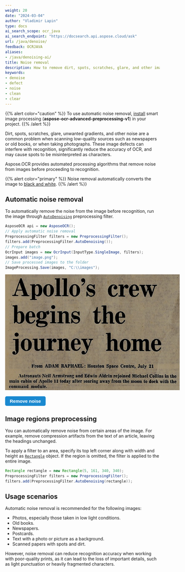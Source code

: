 ```yaml
---
weight: 20
date: "2024-03-04"
author: "Vladimir Lapin"
type: docs
ai_search_scope: ocr_java
ai_search_endpoint: "https://docsearch.api.aspose.cloud/ask"
url: /java/denoise/
feedback: OCRJAVA
aliases:
- /java/denoising-ai/
title: Noise removal
description: How to remove dirt, spots, scratches, glare, and other image defects to improve recognition accuracy.
keywords:
- denoise
- defect
- noise
- clean
- clear
---
```


<style>
	button {
		cursor: pointer;
		margin-right: 20px;
		padding: 7px 15px;
		border: none;
		border-radius: 5px;
		background-color: #1a89d0;
		font-weight: 700;
		font-size: 15px;
		color: #ffffff;
	}

	button:hover {
		background-color: #3071a9;
	}

	button:focus {
		outline: none;
	}

	.duo {
		position: relative;
		width: 569px;
		height: 376px;
		margin-bottom: 20px;
	}

	.duo > img {
		position: absolute;
	}
</style>

{{% alert color="caution" %}} 
To use automatic noise removal, [install](/ocr/java/modules/) smart image processing (**aspose-ocr-advanced-preprocessing-v1**) in your project.
{{% /alert %}}

Dirt, spots, scratches, glare, unwanted gradients, and other noise are a common problem when scanning low-quality sources such as newspapers or old books, or when taking photographs. These image defects can interfere with recognition, significantly reduce the accuracy of OCR, and may cause spots to be misinterpreted as characters.

Aspose.OCR provides automated processing algorithms that remove noise from images before proceeding to recognition.

{{% alert color="primary" %}} 
Noise removal automatically converts the image to [black and white](/ocr/java/binarization/#automatically-converting-the-image-to-black-and-white).
{{% /alert %}}

## Automatic noise removal

To automatically remove the noise from the image before recognition, run the image through [`AutoDenoising`](https://reference.aspose.com/ocr/java/com.aspose.ocr/PreprocessingFilter#AutoDenoising--) preprocessing filter.

```java
AsposeOCR api = new AsposeOCR();
// Apply automatic noise removal
PreprocessingFilter filters = new PreprocessingFilter();
filters.add(PreprocessingFilter.AutoDenoising());
// Prepare batch
OcrInput images = new OcrInput(InputType.SingleImage, filters);
images.add("image.png");
// Save processed images to the folder
ImageProcessing.Save(images, "C:\\images");
```

<div class="duo">
	<img src="origin.png" alt="Noisy image" />
	<img src="result.png" alt="Denoised image" style="display: none;" />
</div>
<button onclick="triggerSkew(this)">Remove noise</button>
<script>
	function triggerSkew(obj)
	{
		let images = $(".duo > img");
		let skewed = images.eq(0).is(":visible");
		if(skewed)
		{
			images.eq(1).show(200);
			images.eq(0).hide(200);
			$(obj).text("Revert to original image");
		}
		else
		{
			images.eq(0).show(200);
			images.eq(1).hide(200);
			$(obj).text("Remove noise");
		}
	}
</script>

## Image regions preprocessing

You can automatically remove noise from certain areas of the image. For example, remove compression artifacts from the text of an article, leaving the headings unchanged.

To apply a filter to an area, specify its top left corner along with width and height as [`Rectangle`](https://docs.oracle.com/javase/8/docs/api/java/awt/Rectangle.html) object. If the region is omitted, the filter is applied to the entire image.

```java
Rectangle rectangle = new Rectangle(5, 161, 340, 340);
PreprocessingFilter filters = new PreprocessingFilter();
filters.add(PreprocessingFilter.AutoDenoising(rectangle));
```

## Usage scenarios

Automatic noise removal is recommended for the following images:

- Photos, especially those taken in low light conditions.
- Old books.
- Newspapers.
- Postcards.
- Text with a photo or picture as a background.
- Scanned papers with spots and dirt.

However, noise removal can reduce recognition accuracy when working with poor-quality prints, as it can lead to the loss of important details, such as light punctuation or heavily fragmented characters.
